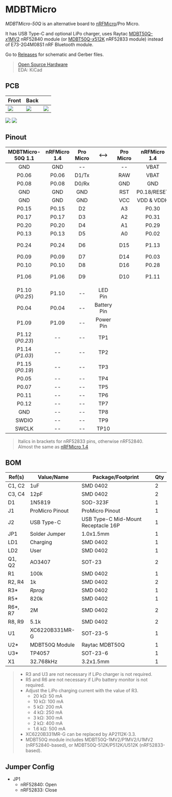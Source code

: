 # MDBTMicro
*MDBTMicro-50Q* is an alternative board to [nRFMicro](https://github.com/joric/nrfmicro)/Pro Micro.

It has USB Type-C and optional LiPo charger, uses Raytac [MDBT50Q-*x*1MV2](https://www.raytac.com/product/ins.php?index_id=24) nRF52840 module (or [MDBT50Q-*x*512K](https://www.raytac.com/product/ins.php?index_id=95) nRF52833 module) instead of E73-2G4M08S1 nRF Bluetooth module.

Go to [Releases](https://github.com/ziteh/mdbt-micro/releases) for schematic and Gerber files.

> [Open Source Hardware](https://www.oshwa.org/definition/)  
> EDA: KiCad  

## PCB
| Front                                | Back                                 |                                      |
| ------------------------------------ | ------------------------------------ | ------------------------------------ |
| ![](https://i.imgur.com/XcMv31d.jpg) | ![](https://i.imgur.com/5lHUZK9.jpg) | ![](https://i.imgur.com/gnfQP5e.png) |

![](https://i.imgur.com/59388cM.jpg)
![](https://i.imgur.com/ar5XGxx.jpg)

## Pinout
| MDBTMicro-50Q 1.1 | nRFMicro 1.4 | Pro Micro |    <-->     | Pro Micro | nRFMicro 1.4 | MDBTMicro-50Q 1.1 |
| :---------------: | :----------: | :-------: | :---------: | :-------: | :----------: | :---------------: |
|        GND        |     GND      |    --     |             |    --     |     VBAT     |       VBAT        |
|       P0.06       |    P0.06     |   D1/Tx   |             |    RAW    |     VBAT     |    VBUS (USB)     |
|       P0.08       |    P0.08     |   D0/Rx   |             |    GND    |     GND      |        GND        |
|        GND        |     GND      |    GND    |             |    RST    | P0.18/RESET  |    P0.18/RESET    |
|        GND        |     GND      |    GND    |             |    VCC    |  VDD & VDDH  |    VDD & VDDH     |
|       P0.15       |    P0.15     |    D2     |             |    A3     |    P0.30     |       P0.30       |
|       P0.17       |    P0.17     |    D3     |             |    A2     |    P0.31     |       P0.31       |
|       P0.20       |    P0.20     |    D4     |             |    A1     |    P0.29     |       P0.29       |
|       P0.13       |    P0.13     |    D5     |             |    A0     |    P0.02     |       P0.02       |
|       P0.24       |    P0.24     |    D6     |             |    D15    |    P1.13     |  P1.13 (*P1.05*)  |
|       P0.09       |    P0.09     |    D7     |             |    D14    |    P0.03     |       P0.03       |
|       P0.10       |    P0.10     |    D8     |             |    D16    |    P0.28     |       P0.28       |
|       P1.06       |    P1.06     |    D9     |             |    D10    |    P1.11     |  P1.11 (*P1.04*)  |
|                   |              |           |             |           |              |                   |
|  P1.10 (*P0.25*)  |    P1.10     |    --     |   LED Pin   |           |              |                   |
|       P0.04       |    P0.04     |    --     | Battery Pin |           |              |                   |
|       P1.09       |    P1.09     |    --     |  Power Pin  |           |              |                   |
|  P1.12 (*P0.23*)  |      --      |    --     |     TP1     |           |              |                   |
|  P1.14 (*P1.03*)  |      --      |    --     |     TP2     |           |              |                   |
|  P1.15 (*P0.19*)  |      --      |    --     |     TP3     |           |              |                   |
|       P0.05       |      --      |    --     |     TP4     |           |              |                   |
|       P0.07       |      --      |    --     |     TP5     |           |              |                   |
|       P0.11       |      --      |    --     |     TP6     |           |              |                   |
|       P0.12       |      --      |    --     |     TP7     |           |              |                   |
|        GND        |      --      |    --     |     TP8     |           |              |                   |
|       SWDIO       |      --      |    --     |     TP9     |           |              |                   |
|       SWCLK       |      --      |    --     |    TP10     |           |              |                   |

> Italics in brackets for nRF52833 pins, otherwise nRF52840.  
> Almost the same as [nRFMicro 1.4](https://github.com/joric/nrfmicro/releases/tag/1.4)

## BOM
| Ref(s)   | Value/Name      | Package/Footprint                   | Qty |
| -------- | --------------- | ----------------------------------- | --- |
| C1, C2   | 1uF             | SMD 0402                            | 2   |
| C3, C4   | 12pF            | SMD 0402                            | 2   |
| D1       | 1N5819          | SOD-323F                            | 1   |
| J1       | ProMicro Pinout | ProMicro Pinout                     | 1   |
| J2       | USB Type-C      | USB Type-C Mid-Mount Receptacle 16P | 1   |
| JP1      | Solder Jumper   | 1.0x1.5mm                           | 1   |
| LD1      | Charging        | SMD 0402                            | 1   |
| LD2      | User            | SMD 0402                            | 1   |
| Q1, Q2   | AO3407          | SOT-23                              | 2   |
| R1       | 100k            | SMD 0402                            | 1   |
| R2, R4   | 1k              | SMD 0402                            | 2   |
| R3\*     | *Rprog*         | SMD 0402                            | 1   |
| R5\*     | 820k            | SMD 0402                            | 1   |
| R6\*, R7 | 2M              | SMD 0402                            | 2   |
| R8, R9   | 5.1k            | SMD 0402                            | 2   |
| U1       | XC6220B331MR-G  | SOT-23-5                            | 1   |
| U2\*     | MDBT50Q Module  | Raytac MDBT50Q                      | 1   |
| U3\*     | TP4057          | SOT-23-6                            | 1   |
| X1       | 32.768kHz       | 3.2x1.5mm                           | 1   |
> - R3 and U3 are not necessary if LiPo charger is not required. 
> - R5 and R6 are not necessary if LiPo battery monitor is not required.
> - Adjust the LiPo charging current with the value of R3.
>   - 20 kΩ: 50 mA
>   - 10 kΩ: 100 mA
>   - 5 kΩ: 200 mA
>   - 4 kΩ: 250 mA
>   - 3 kΩ: 300 mA
>   - 2 kΩ: 400 mA
>   - 1.6 kΩ: 500 mA 
> - XC6220B331MR-G can be replaced by AP2112K-3.3.
> - MDBT50Q module includes MDBT50Q-1MV2/P1MV2/U1MV2 (nRF52840-based), or MDBT50Q-512K/P512K/U512K (nRF52833-based).

## Jumper Config
- JP1
  - nRF52840: Open
  - nRF52833: Close
